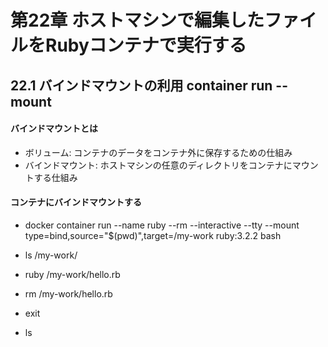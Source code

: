 # 第22章 ホストマシンで編集したファイルをRubyコンテナで実行する

## 22.1 バインドマウントの利用 container run --mount

#### バインドマウントとは

- ボリューム: コンテナのデータをコンテナ外に保存するための仕組み
- バインドマウント: ホストマシンの任意のディレクトリをコンテナにマウントする仕組み

#### コンテナにバインドマウントする

- docker container run --name ruby --rm --interactive --tty --mount type=bind,source="$(pwd)",target=/my-work ruby:3.2.2 bash

- ls /my-work/
- ruby /my-work/hello.rb

- rm /my-work/hello.rb
- exit
- ls
